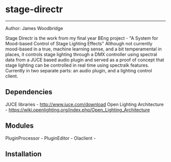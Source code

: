# stage-directr
---------------
Author: James Woodbridge

Stage Directr is the work from my final year BEng project - "A System for Mood-based Control of Stage Lighting Effects" Although not currently mood-based in a true, machine learning sense, and a bit temperamental in places, it controls stage lighting through a DMX controller using spectral data from a JUCE based audio plugin and served as a proof of concept that stage lighting can be controlled in real time using spectralk features.  Currently in two separate parts: an audio plugin, and a lighting control client.

Dependencies
-------------
JUCE libraries - http://www.juce.com/download
Open Lighting Architecture - https://wiki.openlighting.org/index.php/Open_Lighting_Architecture


Modules
------------
PluginProcessor - 
PluginEditor - 
Olaclient -

Installation
-------------
